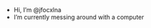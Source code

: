- Hi, I’m @jfocxlna
- I’m currently messing around with a computer

<!---
jfocxlna/jfocxlna is a ✨ special ✨ repository because its `README.md` (this file) appears on your GitHub profile.
You can click the Preview link to take a look at your changes.
--->
